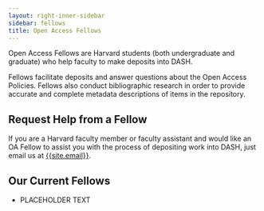 ```yaml
---
layout: right-inner-sidebar
sidebar: fellows
title: Open Access Fellows
---
```


Open Access Fellows are Harvard students (both undergraduate and graduate) who help faculty to make deposits into DASH.

Fellows facilitate deposits and answer questions about the Open Access Policies. Fellows also conduct bibliographic research in order to provide accurate and complete metadata descriptions of items in the repository.

## Request Help from a Fellow

If you are a Harvard faculty member or faculty assistant and would like an OA Fellow to assist you with the process of depositing work into DASH, just email us at [{{site.email}}](mailto:{{site.email}}).

## Our Current Fellows

- PLACEHOLDER TEXT
